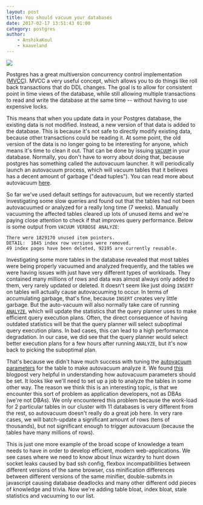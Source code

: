 ```yaml
---
layout: post
title: You should vacuum your databases
date: 2017-02-17 13:51:43 01:00
category: postgres
author:
    - AnshikaKoul
    - kaaveland
---
```


<img src="{{ site.baseurl }}/img/robot_vacuum.png" />

Postgres has a great multiversion concurrency control implementation ([MVCC](https://en.wikipedia.org/wiki/Multiversion_concurrency_control)). MVCC a very useful concept, which allows you to do things like roll back transactions that do DDL changes. The goal is to allow for consistent point in time views of the database, while still allowing multiple transactions to read and write the database at the same time -- without having to use expensive locks.

This means that when you update data in your Postgres database, the existing data is not modified. Instead, a new version of that data is added to the database. This is because it's not safe to directly modify existing data, because other transactions could be reading it. At some point, the old version of the data is no longer going to be interesting for anyone, which means it's time to clean it out. That can be done by issuing [`VACUUM`](https://www.postgresql.org/docs/9.5/static/sql-vacuum.html) in your database. Normally, you don't have to worry about doing that, because postgres has something called the autovacuum launcher. It will periodically launch an autovacuum process, which will vacuum tables that it believes has a decent amount of garbage ("dead tuples"). You can read more about autovacuum [here](https://www.postgresql.org/docs/9.5/static/routine-vacuuming.html).

So far we've used default settings for autovacuum, but we recently started investigating some slow queries and found out that the tables had not been autovacuumed or analyzed for a really long time (7 weeks). Manually vacuuming the affected tables cleared up lots of unused items and we're paying close attention to check if that improves query performance. Below is some output from `VACUUM VERBOSE ANALYZE`:

```
There were 1829170 unused item pointers.
DETAIL:  1845 index row versions were removed.
49 index pages have been deleted, 92195 are currently reusable.
```

Investigating some more tables in the database revealed that most tables were being properly vacuumed and analyzed frequently, and the tables we were having issues with just have very different types of workloads. They contained many millions of rows and data was almost always only added to them, very rarely updated or deleted. It doesn't seem like just doing `INSERT` on tables will actually cause autovacuuming to occur. In terms of accumulating garbage, that's fine, because `INSERT` creates very little garbage. But the auto-vacuum will also normally take care of running [`ANALYZE`](https://www.postgresql.org/docs/9.5/static/sql-analyze.html), which will update the statistics that the query planner uses to make efficient query execution plans. Often, the direct consequence of having outdated statistics will be that the query planner will select suboptimal query execution plans. In bad cases, this can lead to a high performance degradation. In our case, we did see that the query planner would select better execution plans for a few hours after running `ANALYZE`, but it's now back to picking the suboptimal plan.

That's because we didn't have much success with tuning the [autovacuum parameters](https://www.postgresql.org/docs/9.5/static/sql-createtable.html#SQL-CREATETABLE-STORAGE-PARAMETERS) for the table to make autovacuum analyze it. We found [this](https://www.citusdata.com/blog/2016/11/04/autovacuum-not-the-enemy/) blogpost very helpful in understanding how autovacuum parameters should be set. It looks like we'll need to set up a job to analyze the tables in some other way. The reason we think this is an interesting topic, is that we encounter this sort of problem as application developers, not as DBAs (we're not DBAs). We only encountered this problem because the work-load for 2 particular tables in our cluster with 11 databases is very different from the rest, so autovacuum doesn't really do a great job here. In very rare cases, we will batch-update a significant amount of rows (tens of thousands), but not significant enough to trigger autovacuum (because the tables have many millions of rows).

This is just one more example of the broad scope of knowledge a team needs to have in order to develop efficient, modern web-applications. We see cases where we need to know about linux wizardry to hunt down socket leaks caused by bad ssh config, flexbox incompatibilities between different versions of the same browser, css minification differences between different versions of the same minifier, double-submits in javascript causing database deadlocks and many other different odd pieces of knowledge and trivia. Now we're adding table bloat, index bloat, stale statistics and vacuuming to our list.
